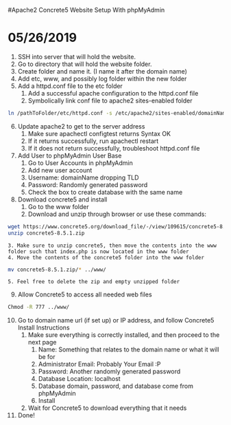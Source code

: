 #Apache2 Concrete5 Website Setup With phpMyAdmin
# 05/26/2019

1. SSH into server that will hold the website.
2. Go to directory that will hold the website folder.
3. Create folder and name it. (I name it after the domain name)
4. Add etc, www, and possibly log folder within the new folder
5. Add a httpd.conf file to the etc folder
    1. Add a successful apache configuration to the httpd.conf file
    2. Symbolically link conf file to apache2 sites-enabled folder
```sh
ln /pathToFolder/etc/httpd.conf -s /etc/apache2/sites-enabled/domainName.conf
```
6. Update apache2 to get to the server address
    1. Make sure apachectl configtest returns Syntax OK
    2. If it returns successfully, run apachectl restart
    3. If it does not return successfully, troubleshoot httpd.conf file
7. Add User to phpMyAdmin User Base
    1. Go to User Accounts in phpMyAdmin
    2. Add new user account
    3. Username: domainName dropping TLD
    4. Password: Randomly generated password
    5. Check the box to create database with the same name
8. Download concrete5 and install
    1. Go to the www folder
    2. Download and unzip through browser or use these commands:
```sh
wget https://www.concrete5.org/download_file/-/view/109615/concrete5-8.5.1.zip
unzip concrete5-8.5.1.zip
```
    3. Make sure to unzip concrete5, then move the contents into the www folder such that index.php is now located in the www folder
    4. Move the contents of the concrete5 folder into the www folder
```sh
mv concrete5-8.5.1.zip/* ../www/
```
    5. Feel free to delete the zip and empty unzipped folder
9. Allow Concrete5 to access all needed web files
```sh
Chmod -R 777 ../www/
```
10. Go to domain name url (if set up) or IP address, and follow Concrete5 Install Instructions
    1. Make sure everything is correctly installed, and then proceed to the next page
        1. Name: Something that relates to the domain name or what it will be for
        2. Administrator Email: Probably Your Email :P
        3. Password: Another randomly generated password
        4. Database Location: localhost
        5. Database domain, password, and database come from phpMyAdmin
        6. Install
    2. Wait for Concrete5 to download everything that it needs
11. Done!